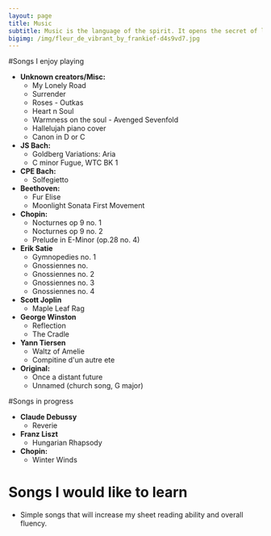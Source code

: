 ```yaml
---
layout: page
title: Music
subtitle: Music is the language of the spirit. It opens the secret of life bringing peace, abolishing strife.
bigimg: /img/fleur_de_vibrant_by_frankief-d4s9vd7.jpg
---
```


#Songs I enjoy playing


* **Unknown creators/Misc:**
  * My Lonely Road
  * Surrender
  * Roses - Outkas
  * Heart n Soul
  * Warmness on the soul - Avenged Sevenfold
  * Hallelujah piano cover
  * Canon in D or C
* **JS Bach:**
  * Goldberg Variations: Aria
  * C minor Fugue, WTC BK 1
* **CPE Bach:**
  * Solfegietto
* **Beethoven:**
  * Fur Elise
  * Moonlight Sonata First Movement
* **Chopin:** 
  * Nocturnes op 9 no. 1
  * Nocturnes op 9 no. 2
  * Prelude in E-Minor (op.28 no. 4)
* **Erik Satie**
  * Gymnopedies no. 1
  * Gnossiennes no. 
  * Gnossiennes no. 2
  * Gnossiennes no. 3
  * Gnossiennes no. 4
* **Scott Joplin**
  * Maple Leaf Rag
* **George Winston**
  * Reflection
  * The Cradle
* **Yann Tiersen**
  * Waltz of Amelie
  * Compitine d'un autre ete
* **Original:**
  * Once a distant future
  * Unnamed (church song, G major)


#Songs in progress


* **Claude Debussy**
  * Reverie
* **Franz Liszt**
  * Hungarian Rhapsody
* **Chopin:** 
  * Winter Winds


# Songs I would like to learn

* Simple songs that will increase my sheet reading ability and overall fluency.